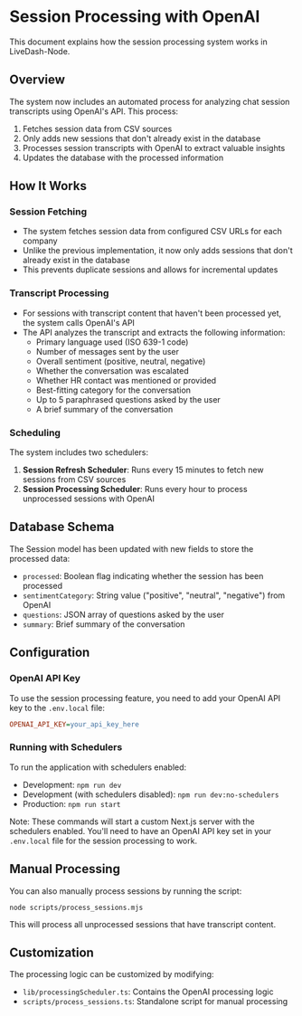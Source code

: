 # Session Processing with OpenAI

This document explains how the session processing system works in LiveDash-Node.

## Overview

The system now includes an automated process for analyzing chat session transcripts using OpenAI's API. This process:

1. Fetches session data from CSV sources
2. Only adds new sessions that don't already exist in the database
3. Processes session transcripts with OpenAI to extract valuable insights
4. Updates the database with the processed information

## How It Works

### Session Fetching

- The system fetches session data from configured CSV URLs for each company
- Unlike the previous implementation, it now only adds sessions that don't already exist in the database
- This prevents duplicate sessions and allows for incremental updates

### Transcript Processing

- For sessions with transcript content that haven't been processed yet, the system calls OpenAI's API
- The API analyzes the transcript and extracts the following information:
  - Primary language used (ISO 639-1 code)
  - Number of messages sent by the user
  - Overall sentiment (positive, neutral, negative)
  - Whether the conversation was escalated
  - Whether HR contact was mentioned or provided
  - Best-fitting category for the conversation
  - Up to 5 paraphrased questions asked by the user
  - A brief summary of the conversation

### Scheduling

The system includes two schedulers:

1. **Session Refresh Scheduler**: Runs every 15 minutes to fetch new sessions from CSV sources
2. **Session Processing Scheduler**: Runs every hour to process unprocessed sessions with OpenAI

## Database Schema

The Session model has been updated with new fields to store the processed data:

- `processed`: Boolean flag indicating whether the session has been processed
- `sentimentCategory`: String value ("positive", "neutral", "negative") from OpenAI
- `questions`: JSON array of questions asked by the user
- `summary`: Brief summary of the conversation

## Configuration

### OpenAI API Key

To use the session processing feature, you need to add your OpenAI API key to the `.env.local` file:

```ini
OPENAI_API_KEY=your_api_key_here
```

### Running with Schedulers

To run the application with schedulers enabled:

- Development: `npm run dev`
- Development (with schedulers disabled): `npm run dev:no-schedulers`
- Production: `npm run start`

Note: These commands will start a custom Next.js server with the schedulers enabled. You'll need to have an OpenAI API key set in your `.env.local` file for the session processing to work.

## Manual Processing

You can also manually process sessions by running the script:

```
node scripts/process_sessions.mjs
```

This will process all unprocessed sessions that have transcript content.

## Customization

The processing logic can be customized by modifying:

- `lib/processingScheduler.ts`: Contains the OpenAI processing logic
- `scripts/process_sessions.ts`: Standalone script for manual processing

